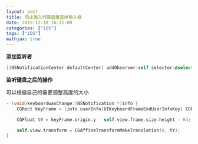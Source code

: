 ```yaml
---
layout: post
title: 防止输入时键盘覆盖掉输入框
date: 2015-12-18 16:11:00
categories: ["iOS"]
tags: ["iOS"]
mathjax: true
---
```



**添加监听者**

```objectivec
[[NSNotificationCenter defaultCenter] addObserver:self selector:@selector(keyboardwasChange:) name:UIKeyboardWillChangeFrameNotification object:nil];
```

**监听键盘之后的操作**

可以根据自己的需要调整高度的大小

```objectivec
- (void)keyboardwasChange:(NSNotification *)info {
    CGRect keyFrame = [info.userInfo[UIKeyboardFrameEndUserInfoKey] CGRectValue];

    CGFloat tY = keyFrame.origin.y - self.view.frame.size.height - 64;

    self.view.transform = CGAffineTransformMakeTranslation(0, tY);
}
```